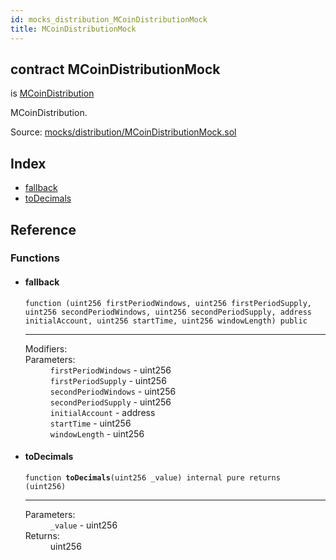 ```yaml
---
id: mocks_distribution_MCoinDistributionMock
title: MCoinDistributionMock
---
```


<div class="contract-doc"><div class="contract"><h2 class="contract-header"><span class="contract-kind">contract</span> MCoinDistributionMock</h2><p class="base-contracts"><span>is</span> <a href="distribution_MCoinDistribution.html">MCoinDistribution</a></p><p class="description">MCoinDistribution.</p><div class="source">Source: <a href="https://github.com/Monetary-Foundation/MonetaryCoin/blob/v1.0.0/contracts/mocks/distribution/MCoinDistributionMock.sol" target="_blank">mocks/distribution/MCoinDistributionMock.sol</a></div></div><div class="index"><h2>Index</h2><ul><li><a href="mocks_distribution_MCoinDistributionMock.html#">fallback</a></li><li><a href="mocks_distribution_MCoinDistributionMock.html#toDecimals">toDecimals</a></li></ul></div><div class="reference"><h2>Reference</h2><div class="functions"><h3>Functions</h3><ul><li><div class="item function"><span id="fallback" class="anchor-marker"></span><h4 class="name">fallback</h4><div class="body"><code class="signature">function <strong></strong><span>(uint256 firstPeriodWindows, uint256 firstPeriodSupply, uint256 secondPeriodWindows, uint256 secondPeriodSupply, address initialAccount, uint256 startTime, uint256 windowLength) </span><span>public </span></code><hr/><dl><dt><span class="label-modifiers">Modifiers:</span></dt><dd></dd><dt><span class="label-parameters">Parameters:</span></dt><dd><div><code>firstPeriodWindows</code> - uint256</div><div><code>firstPeriodSupply</code> - uint256</div><div><code>secondPeriodWindows</code> - uint256</div><div><code>secondPeriodSupply</code> - uint256</div><div><code>initialAccount</code> - address</div><div><code>startTime</code> - uint256</div><div><code>windowLength</code> - uint256</div></dd></dl></div></div></li><li><div class="item function"><span id="toDecimals" class="anchor-marker"></span><h4 class="name">toDecimals</h4><div class="body"><code class="signature">function <strong>toDecimals</strong><span>(uint256 _value) </span><span>internal </span><span>pure </span><span>returns  (uint256) </span></code><hr/><dl><dt><span class="label-parameters">Parameters:</span></dt><dd><div><code>_value</code> - uint256</div></dd><dt><span class="label-return">Returns:</span></dt><dd>uint256</dd></dl></div></div></li></ul></div></div></div>

